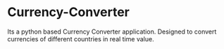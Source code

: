 # Currency-Converter
Its a python based Currency Converter application. Designed to convert currencies of different countries in real time value.
